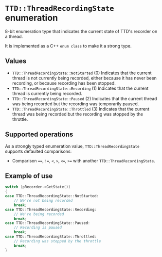 # `TTD::ThreadRecordingState` enumeration

8-bit enumeration type that indicates the current state of TTD's recorder on a thread.

It is implemented as a C++ `enum class` to make it a strong type.

## Values

- `TTD::ThreadRecordingState::NotStarted` (0) Indicates that the current thread is not currently being recorded,
  either because it has never been recording, or because recording has been stopped.
- `TTD::ThreadRecordingState::Recording` (1) Indicates that the current thread is currently being recorded.
- `TTD::ThreadRecordingState::Paused` (2) Indicates that the current thread was being recorded but
  the recording was temporarily paused.
- `TTD::ThreadRecordingState::Throttled` (3) Indicates that the current thread was being recorded but
  the recording was stopped by the throttle.

## Supported operations

As a strongly typed enumeration value, `TTD::ThreadRecordingState` supports defaulted comparisons:

- Comparison `==`, `!=`, `<`, `>`, `<=`, `>=` with another `TTD::ThreadRecordingState`.

## Example of use

```C++
switch (pRecorder->GetState())
{
case TTD::ThreadRecordingState::NotStarted:
    // We're not being recorded
    break;
case TTD::ThreadRecordingState::Recording:
    // We're being recorded
    break;
case TTD::ThreadRecordingState::Paused:
    // Recording is paused
    break;
case TTD::ThreadRecordingState::Throttled:
    // Recording was stopped by the throttle
    break;
}
```
